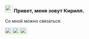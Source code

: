 
### <img src="https://camo.githubusercontent.com/e8e7b06ecf583bc040eb60e44eb5b8e0ecc5421320a92929ce21522dbc34c891/68747470733a2f2f6d656469612e67697068792e636f6d2f6d656469612f6876524a434c467a6361737252346961377a2f67697068792e676966" width="25" height="25"> Привет, меня зовут Кирилл.

Со мной можно связаться:

<a href="https://t.me/Kirill_Muhortov">
<img align="left" alt="Kirill_Muhortov | Telegram" width="22px" src="https://upload.wikimedia.org/wikipedia/commons/thumb/5/5c/Telegram_Messenger.png/768px-Telegram_Messenger.png" />
</a>
<a href="https://www.facebook.com/muchortovkirill/">
  <img align="left" alt="Kirill Muhortov | Facebook" width="22px" src="https://raw.githubusercontent.com/peterthehan/peterthehan/master/assets/facebook.svg" />
</a>
<a href="https://www.linkedin.com/in/kirill-mukhortov/">
  <img align="left" alt="Kirill Muhortov | LinkedIN" width="22px" src="https://raw.githubusercontent.com/peterthehan/peterthehan/master/assets/linkedin.svg" />
</a>
<br />